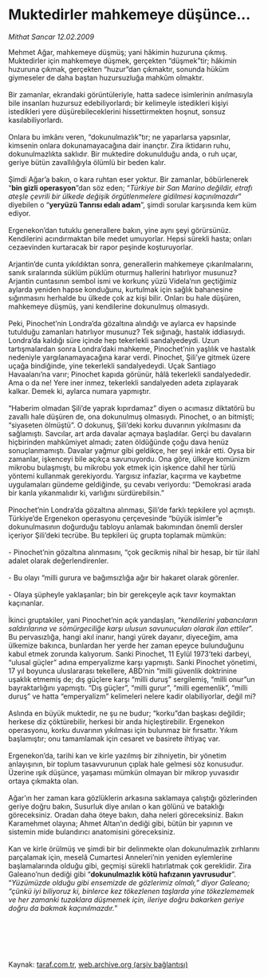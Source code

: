 # Muktedirler mahkemeye düşünce...

*Mithat Sancar 12.02.2009*

<div class="taraf_structure_2col_1zq">
<div class="margen_n">



 <p>Mehmet Ağar, mahkemeye düşmüş; yani hâkimin huzuruna çıkmış. Muktedirler için mahkemeye düşmek, gerçekten “düşmek”tir; hâkimin huzuruna çıkmak, gerçekten “huzur”dan çıkmaktır, sonunda hüküm giymeseler de daha baştan huzursuzluğa mahkûm olmaktır. <br/><br/>Bir zamanlar, ekrandaki görüntüleriyle, hatta sadece isimlerinin anılmasıyla bile insanları huzursuz edebiliyorlardı; bir kelimeyle istedikleri kişiyi istedikleri yere düşürebileceklerini hissettirmekten hoşnut, sonsuz kasılabiliyorlardı. <br/><br/>Onlara bu imkânı veren, “dokunulmazlık”tır; ne yaparlarsa yapsınlar, kimsenin onlara dokunamayacağına dair inançtır. Zira iktidarın ruhu, dokunulmazlıkta saklıdır. Bir muktedire dokunulduğu anda, o ruh uçar, geriye bütün zavallılığıyla ölümlü bir beden kalır. <br/><br/>Şimdi Ağar’a bakın, o kara ruhtan eser yoktur. Bir zamanlar, böbürlenerek “<b>bin gizli operasyon</b>”dan söz eden; “<i>Türkiye bir San Marino değildir, etrafı ateşle çevrili bir ülkede değişik örgütlenmelere gidilmesi kaçınılmazdır</i>” diyebilen o “<b>yeryüzü Tanrısı edalı adam</b>”, şimdi sorular karşısında kem küm ediyor. <br/><br/>Ergenekon’dan tutuklu generallere bakın, yine aynı şeyi görürsünüz. Kendilerini acındırmaktan bile medet umuyorlar. Hepsi sürekli hasta; onları cezaevinden kurtaracak bir rapor peşinde koşturuyorlar. <br/><br/>Arjantin’de cunta yıkıldıktan sonra, generallerin mahkemeye çıkarılmalarını, sanık sıralarında süklüm püklüm oturmuş hallerini hatırlıyor musunuz? Arjantin cuntasının sembol ismi ve korkunç yüzü Videla’nın geçtiğimiz aylarda yeniden hapse konduğunu, kurtulmak için sağlık bahanesine sığınmasını herhalde bu ülkede çok az kişi bilir. Onları bu hale düşüren, mahkemeye düşmüş, yani kendilerine dokunulmuş olmasıydı. <br/><br/>Peki, Pinochet’nin Londra’da gözaltına alındığı ve aylarca ev hapsinde tutulduğu zamanları hatırlıyor musunuz? Tek sığınağı, hastalık iddiasıydı. Londra’da kaldığı süre içinde hep tekerlekli sandalyedeydi. Uzun tartışmalardan sonra Londra’daki mahkeme, Pinochet’nin yaşlılık ve hastalık nedeniyle yargılanamayacağına karar verdi. Pinochet, Şili’ye gitmek üzere uçağa bindiğinde, yine tekerlekli sandalyedeydi. Uçak Santiago Havaalanı’na varır; Pinochet kapıda görünür, hâlâ tekerlekli sandalyededir. Ama o da ne! Yere iner inmez, tekerlekli sandalyeden adeta zıplayarak kalkar. Demek ki, aylarca numara yapmıştır. <br/><br/>“Haberim olmadan Şili’de yaprak kıpırdamaz” diyen o acımasız diktatörü bu zavallı hale düşüren de, ona dokunulmuş olmasıydı. Pinochet, o an bitmişti; “siyaseten ölmüştü”. O dokunuş, Şili’deki korku duvarının yıkılmasını da sağlamıştı. Savcılar, art arda davalar açmaya başladılar. Gerçi bu davaların hiçbirinden mahkûmiyet almadı; zaten öldüğünde çoğu dava henüz sonuçlanmamıştı. Davalar yağmur gibi geldikçe, her şeyi inkâr etti. Oysa bir zamanlar, işkenceyi bile açıkça savunuyordu. Ona göre, ülkeye komünizm mikrobu bulaşmıştı, bu mikrobu yok etmek için işkence dahil her türlü yöntemi kullanmak gerekiyordu. Yargısız infazlar, kaçırma ve kaybetme uygulamaları gündeme geldiğinde, şu cevabı veriyordu: “Demokrasi arada bir kanla yıkanmalıdır ki, varlığını sürdürebilsin.” <br/><br/>Pinochet’nin Londra’da gözaltına alınması, Şili’de farklı tepkilere yol açmıştı. Türkiye’de Ergenekon operasyonu çerçevesinde “büyük isimler”e dokunulmasının doğurduğu tabloyu anlamak bakımından önemli dersler içeriyor Şili’deki tecrübe. Bu tepkileri üç grupta toplamak mümkün: <br/><br/>- Pinochet’nin gözaltına alınmasını, “çok gecikmiş nihaî bir hesap, bir tür ilahî adalet olarak değerlendirenler. <br/><br/>- Bu olayı “milli gurura ve bağımsızlığa ağır bir hakaret olarak görenler. <br/><br/>- Olaya şüpheyle yaklaşanlar; bin bir gerekçeyle açık tavır koymaktan kaçınanlar. <br/><br/>İkinci gruptakiler, yani Pinochet’nin açık yandaşları, “<i>kendilerini yabancıların saldırılarına ve sömürgeciliğe karşı ulusun savunucuları olarak ilan ettiler</i>”. Bu pervasızlığa, hangi akıl inanır, hangi yürek dayanır, diyeceğim, ama ülkemize bakınca, bunlardan her yerde her zaman epeyce bulunduğunu kabul etmek zorunda kalıyorum. Sanki Pinochet, 11 Eylül 1973’teki darbeyi, “ulusal güçler” adına emperyalizme karşı yapmıştı. Sanki Pinochet yönetimi, 17 yıl boyunca uluslararası tekellere, ABD’nin “milli güvenlik doktrinine uşaklık etmemiş de; dış güçlere karşı “milli duruş” sergilemiş, “milli onur”un bayraktarlığını yapmıştı. “Dış güçler”, “milli gurur”, “milli egemenlik”, “milli duruş” ve hatta “emperyalizm” kelimeleri nelere kadir olabiliyorlar, değil mi? <br/><br/>Aslında en büyük muktedir, ne şu ne budur; “korku”dan başkası değildir; herkese diz çöktürebilir, herkesi bir anda hiçleştirebilir. Ergenekon operasyonu, korku duvarının yıkılması için bulunmaz bir fırsattır. Yıkım başlamıştır; onu tamamlamak için cesaret ve basirete ihtiyaç var. <br/><br/>Ergenekon’da, tarihi kan ve kirle yazılmış bir zihniyetin, bir yönetim anlayışının, bir toplum tasavvurunun çıplak hale gelmesi söz konusudur. Üzerine ışık düşünce, yaşaması mümkün olmayan bir mikrop yuvasıdır ortaya çıkmakta olan. <br/><br/>Ağar’ın her zaman kara gözlüklerin arkasına saklamaya çalıştığı gözlerinden geriye doğru bakın, Susurluk diye anılan o kan gölünü ve bataklığı göreceksiniz. Oradan daha öteye bakın, daha neleri göreceksiniz. Bakın Karamehmet olayına; Ahmet Altan’ın dediği gibi, bütün bir yapının ve sistemin mide bulandırıcı anatomisini göreceksiniz. <br/><br/>Kan ve kirle örülmüş ve şimdi bir bir delinmekte olan dokunulmazlık zırhlarını parçalamak için, meselâ Cumartesi Anneleri’nin yeniden eylemlerine başlamalarında olduğu gibi, geçmişi sürekli hatırlatmak çok gereklidir. Zira Galeano’nun dediği gibi “<b>dokunulmazlık kötü hafızanın yavrusudur</b>”. “<i>Yüzümüzde olduğu gibi ensemizde de gözlerimiz olmalı,” diyor Galeano; “çünkü iyi biliyoruz ki, binlerce kez tökezlenen taşlarda yine tökezlememek ve her zamanki tuzaklara düşmemek için, ileriye doğru bakarken geriye doğru da bakmak kaçınılmazdır.</i>”</p>
<br/>
<br/>
<br/>



<br/>


<div id="taraf_not">
</div>

</div>


</div>

Kaynak: [taraf.com.tr](http://www.taraf.com.tr:80/makale/3990.htm), [web.archive.org (arşiv bağlantısı)](http://web.archive.org/web/20091119092258/http://www.taraf.com.tr:80/makale/3990.htm)
